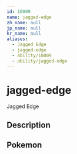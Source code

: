 ```yaml
---
id: 10009
name: jagged-edge
zh_name: null
jp_name: null
kr_name: null
aliases:
  - Jagged Edge
  - jagged-edge
  - ability/10009
  - ability/jagged-edge
---
```

# jagged-edge

Jagged Edge

## Description



## Pokemon



